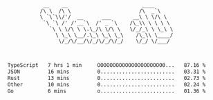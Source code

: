 <div align="center">
<pre><code>
 __    __                        ____      
/\ \  /\ \                      /\  _`\    
\ `\`\\/'/  __      ___       __\ \ \/\ \  
 `\ `\ /' /'__`\  /' _ `\    /\_\\ \ \ \ \ 
   `\ \ \/\ \ \.\_/\ \/\ \   \/_/_\ \ \_\ \
     \ \_\ \__/.\_\ \_\ \_\    /\_\\ \____/
      \/_/\/__/\/_/\/_/\/_/    \/_/ \/___/ 
                                           

</code></pre>

<!--START_SECTION:waka-->

```txt
TypeScript   7 hrs 1 min     OOOOOOOOOOOOOOOOOOOOO0...   87.16 %
JSON         16 mins         0........................   03.31 %
Rust         13 mins         0........................   02.73 %
Other        10 mins         0........................   02.24 %
Go           6 mins          o........................   01.36 %
```

<!--END_SECTION:waka-->
